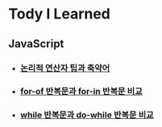 # Tody I Learned

## JavaScript

- ### [논리적 연산자 팁과 축약어](https://github.com/DINGUNOTE/TIL/blob/main/JavaScript/230213.md)
- ### [for-of 반복문과 for-in 반복문 비교](https://github.com/DINGUNOTE/TIL/blob/main/JavaScript/230214.md)
- ### [while 반복문과 do-while 반복문 비교](https://github.com/DINGUNOTE/TIL/blob/main/JavaScript/230214-2.md)
